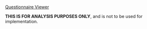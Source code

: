 [Questionnaire Viewer](https://project-wildfyre.github.io/domain-archetype/?q=https://nw-gmsa.github.io/R4/Questionnaire-GenomicOrderEntryOptionalQuestions.json)

**THIS IS FOR ANALYSIS PURPOSES ONLY**, and is not to be used for implementation.
